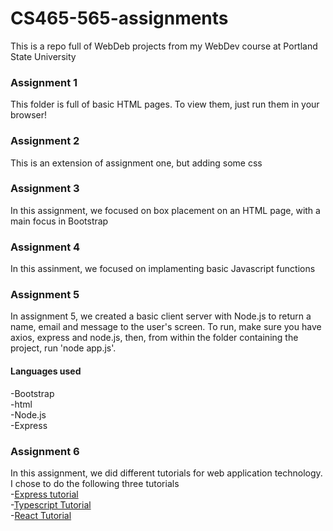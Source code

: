 # CS465-565-assignments

This is a repo full of WebDeb projects from my WebDev course at Portland State University

### Assignment 1
This folder is full of basic HTML pages. To view them, just run them in your browser!

### Assignment 2
This is an extension of assignment one, but adding some css

### Assignment 3
In this assignment, we focused on box placement on an HTML page, with a main focus in Bootstrap
### Assignment 4
In this assinment, we focused on implamenting basic Javascript functions
### Assignment 5
In assignment 5, we created a basic client server with Node.js to return a name, email and message to the user's screen. To run, make sure you have axios, express and node.js, then, from within the folder containing the project, run 'node app.js'.
#### Languages used
  -Bootstrap<br>
  -html<br>
  -Node.js<br>
  -Express
### Assignment 6
In this assignment, we did different tutorials for web application technology. I chose to do the following three tutorials<br>
-<a href="https://developer.mozilla.org/en-US/docs/Learn/Server-side/Express_Nodejs/skeleton_website">Express tutorial</a><br>
-<a href="https://angular-presentation.firebaseapp.com/angular/typescript/intro">Typescript Tutorial</a><br>
-<a href="https://reactjs.org/tutorial/tutorial.html">React Tutorial</a><br>
